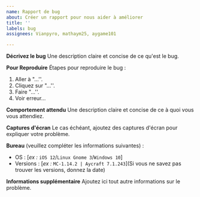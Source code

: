 ```yaml
---
name: Rapport de bug
about: Créer un rapport pour nous aider à améliorer
title: ''
labels: bug
assignees: Vianpyro, mathaym25, aygame101

---
```


**Décrivez le bug**
Une description claire et concise de ce qu'est le bug.

**Pour Reproduire**
Étapes pour reproduire le bug :
1. Aller à "...''.
2. Cliquez sur "...''.
3. Faire "...''.
4. Voir erreur...

**Comportement attendu**
Une description claire et concise de ce à quoi vous vous attendiez.

**Captures d'écran**
Le cas échéant, ajoutez des captures d'écran pour expliquer votre problème.

**Bureau** (veuillez compléter les informations suivantes) :
 - OS : [*ex :* `iOS 12`/`Linux Gnome 3`/`Windows 10`]
 - Versions : [*ex :* `MC-1.14.2 | Aycraft 7.1.243`](Si vous ne savez pas trouver les versions, donnez la date)

**Informations supplémentaire**
Ajoutez ici tout autre informations sur le problème.
